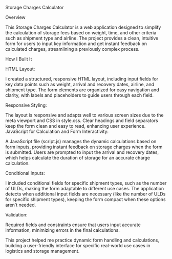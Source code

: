 Storage Charges Calculator

Overview

This Storage Charges Calculator is a web application designed to simplify the calculation of storage fees based on weight, time, and other criteria such as shipment type and airline. The project provides a clean, intuitive form for users to input key information and get instant feedback on calculated charges, streamlining a previously complex process.

How I Built It

HTML Layout:

I created a structured, responsive HTML layout, including input fields for key data points such as weight, arrival and recovery dates, airline, and shipment type.
The form elements are organized for easy navigation and clarity, with labels and placeholders to guide users through each field.

Responsive Styling:

The layout is responsive and adapts well to various screen sizes due to the meta viewport and CSS in style.css.
Clear headings and field separators keep the form clean and easy to read, enhancing user experience.
JavaScript for Calculation and Form Interactivity:

A JavaScript file (script.js) manages the dynamic calculations based on form inputs, providing instant feedback on storage charges when the form is submitted.
Users are prompted to input the arrival and recovery dates, which helps calculate the duration of storage for an accurate charge calculation.

Conditional Inputs:

I included conditional fields for specific shipment types, such as the number of ULDs, making the form adaptable to different use cases.
The application detects when additional input fields are necessary (like the number of ULDs for specific shipment types), keeping the form compact when these options aren’t needed.

Validation:

Required fields and constraints ensure that users input accurate information, minimizing errors in the final calculations.

This project helped me practice dynamic form handling and calculations, building a user-friendly interface for specific real-world use cases in logistics and storage management.
